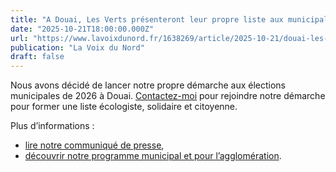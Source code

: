 ```yaml
---
title: "A Douai, Les Verts présenteront leur propre liste aux municipales"
date: "2025-10-21T18:00:00.000Z"
url: "https://www.lavoixdunord.fr/1638269/article/2025-10-21/douai-les-verts-presenteront-leur-propre-liste-aux-municipales"
publication: "La Voix du Nord"
draft: false
---
```


Nous avons décidé de lancer notre propre démarche aux élections municipales de 2026 à Douai. [Contactez-moi](mailto:stiernon_stephanie@yahoo.fr?subject=Rejoindre%20votre%20démarche) pour rejoindre notre démarche pour former une liste écologiste, solidaire et citoyenne.

Plus d’informations :
- [lire notre communiqué de presse](https://drive.google.com/file/d/1IO_W2iKh482Nzy6ieQaLZITIJVqDtl3R/view?usp=sharing),
- [découvrir notre programme municipal et pour l’agglomération](https://drive.google.com/file/d/1k7kcU7axwzPrBpL2jeRF3PPtuga5FeNM/view).
